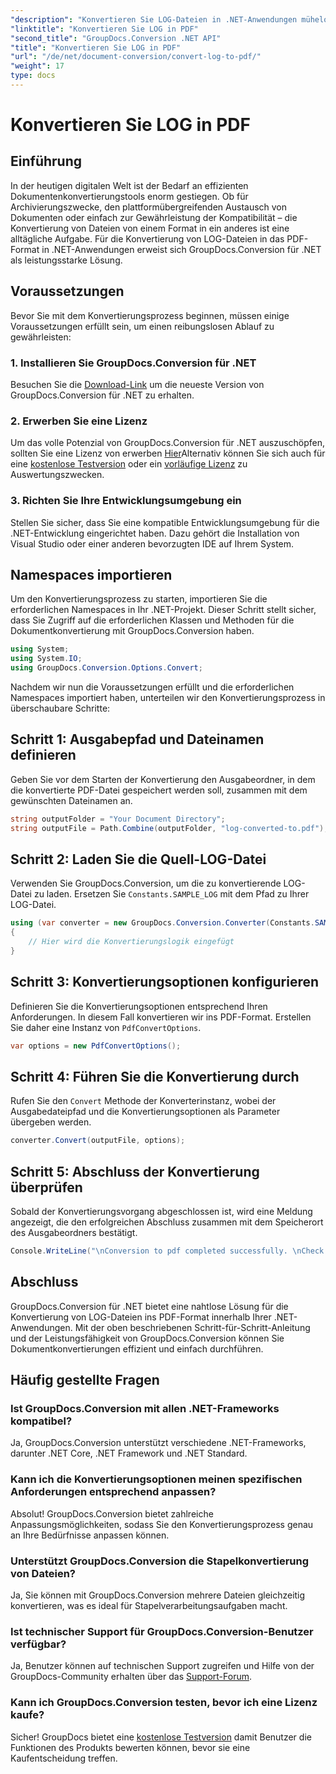 ```yaml
---
"description": "Konvertieren Sie LOG-Dateien in .NET-Anwendungen mühelos ins PDF-Format mit GroupDocs.Conversion für .NET. Folgen Sie unserer Schritt-für-Schritt-Anleitung zur Dokumentkonvertierung."
"linktitle": "Konvertieren Sie LOG in PDF"
"second_title": "GroupDocs.Conversion .NET API"
"title": "Konvertieren Sie LOG in PDF"
"url": "/de/net/document-conversion/convert-log-to-pdf/"
"weight": 17
type: docs
---
```

# Konvertieren Sie LOG in PDF

## Einführung
In der heutigen digitalen Welt ist der Bedarf an effizienten Dokumentenkonvertierungstools enorm gestiegen. Ob für Archivierungszwecke, den plattformübergreifenden Austausch von Dokumenten oder einfach zur Gewährleistung der Kompatibilität – die Konvertierung von Dateien von einem Format in ein anderes ist eine alltägliche Aufgabe. Für die Konvertierung von LOG-Dateien in das PDF-Format in .NET-Anwendungen erweist sich GroupDocs.Conversion für .NET als leistungsstarke Lösung.
## Voraussetzungen
Bevor Sie mit dem Konvertierungsprozess beginnen, müssen einige Voraussetzungen erfüllt sein, um einen reibungslosen Ablauf zu gewährleisten:
### 1. Installieren Sie GroupDocs.Conversion für .NET
Besuchen Sie die [Download-Link](https://releases.groupdocs.com/conversion/net/) um die neueste Version von GroupDocs.Conversion für .NET zu erhalten.
### 2. Erwerben Sie eine Lizenz
Um das volle Potenzial von GroupDocs.Conversion für .NET auszuschöpfen, sollten Sie eine Lizenz von erwerben [Hier](https://purchase.groupdocs.com/buy)Alternativ können Sie sich auch für eine [kostenlose Testversion](https://releases.groupdocs.com/) oder ein [vorläufige Lizenz](https://purchase.groupdocs.com/temporary-license/) zu Auswertungszwecken.
### 3. Richten Sie Ihre Entwicklungsumgebung ein
Stellen Sie sicher, dass Sie eine kompatible Entwicklungsumgebung für die .NET-Entwicklung eingerichtet haben. Dazu gehört die Installation von Visual Studio oder einer anderen bevorzugten IDE auf Ihrem System.

## Namespaces importieren
Um den Konvertierungsprozess zu starten, importieren Sie die erforderlichen Namespaces in Ihr .NET-Projekt. Dieser Schritt stellt sicher, dass Sie Zugriff auf die erforderlichen Klassen und Methoden für die Dokumentkonvertierung mit GroupDocs.Conversion haben.
```csharp
using System;
using System.IO;
using GroupDocs.Conversion.Options.Convert;
```

Nachdem wir nun die Voraussetzungen erfüllt und die erforderlichen Namespaces importiert haben, unterteilen wir den Konvertierungsprozess in überschaubare Schritte:
## Schritt 1: Ausgabepfad und Dateinamen definieren
Geben Sie vor dem Starten der Konvertierung den Ausgabeordner, in dem die konvertierte PDF-Datei gespeichert werden soll, zusammen mit dem gewünschten Dateinamen an.
```csharp
string outputFolder = "Your Document Directory";
string outputFile = Path.Combine(outputFolder, "log-converted-to.pdf");
```
## Schritt 2: Laden Sie die Quell-LOG-Datei
Verwenden Sie GroupDocs.Conversion, um die zu konvertierende LOG-Datei zu laden. Ersetzen Sie `Constants.SAMPLE_LOG` mit dem Pfad zu Ihrer LOG-Datei.
```csharp
using (var converter = new GroupDocs.Conversion.Converter(Constants.SAMPLE_LOG))
{
    // Hier wird die Konvertierungslogik eingefügt
}
```
## Schritt 3: Konvertierungsoptionen konfigurieren
Definieren Sie die Konvertierungsoptionen entsprechend Ihren Anforderungen. In diesem Fall konvertieren wir ins PDF-Format. Erstellen Sie daher eine Instanz von `PdfConvertOptions`.
```csharp
var options = new PdfConvertOptions();
```
## Schritt 4: Führen Sie die Konvertierung durch
Rufen Sie den `Convert` Methode der Konverterinstanz, wobei der Ausgabedateipfad und die Konvertierungsoptionen als Parameter übergeben werden.
```csharp
converter.Convert(outputFile, options);
```
## Schritt 5: Abschluss der Konvertierung überprüfen
Sobald der Konvertierungsvorgang abgeschlossen ist, wird eine Meldung angezeigt, die den erfolgreichen Abschluss zusammen mit dem Speicherort des Ausgabeordners bestätigt.
```csharp
Console.WriteLine("\nConversion to pdf completed successfully. \nCheck output in {0}", outputFolder);
```

## Abschluss
GroupDocs.Conversion für .NET bietet eine nahtlose Lösung für die Konvertierung von LOG-Dateien ins PDF-Format innerhalb Ihrer .NET-Anwendungen. Mit der oben beschriebenen Schritt-für-Schritt-Anleitung und der Leistungsfähigkeit von GroupDocs.Conversion können Sie Dokumentkonvertierungen effizient und einfach durchführen.
## Häufig gestellte Fragen
### Ist GroupDocs.Conversion mit allen .NET-Frameworks kompatibel?
Ja, GroupDocs.Conversion unterstützt verschiedene .NET-Frameworks, darunter .NET Core, .NET Framework und .NET Standard.
### Kann ich die Konvertierungsoptionen meinen spezifischen Anforderungen entsprechend anpassen?
Absolut! GroupDocs.Conversion bietet zahlreiche Anpassungsmöglichkeiten, sodass Sie den Konvertierungsprozess genau an Ihre Bedürfnisse anpassen können.
### Unterstützt GroupDocs.Conversion die Stapelkonvertierung von Dateien?
Ja, Sie können mit GroupDocs.Conversion mehrere Dateien gleichzeitig konvertieren, was es ideal für Stapelverarbeitungsaufgaben macht.
### Ist technischer Support für GroupDocs.Conversion-Benutzer verfügbar?
Ja, Benutzer können auf technischen Support zugreifen und Hilfe von der GroupDocs-Community erhalten über das [Support-Forum](https://forum.groupdocs.com/c/conversion/11).
### Kann ich GroupDocs.Conversion testen, bevor ich eine Lizenz kaufe?
Sicher! GroupDocs bietet eine [kostenlose Testversion](https://releases.groupdocs.com/) damit Benutzer die Funktionen des Produkts bewerten können, bevor sie eine Kaufentscheidung treffen.